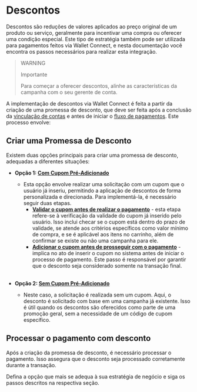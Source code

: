 # Descontos

Descontos são reduções de valores aplicados ao preço original de um produto ou serviço, geralmente para incentivar uma compra ou oferecer uma condição especial. Este tipo de estratégia também pode ser utilizada para pagamentos feitos via Wallet Connect, e nesta documentação você encontra os passos necessários para realizar esta integração.


> WARNING
>
> Importante
>
> Para começar a oferecer descontos, alinhe as características da campanha com o seu gerente de conta.

A implementação de descontos via Wallet Connect é feita a partir da criação de uma promessa de desconto, que deve ser feita após a conclusão da [vinculação de contas](/developers/pt/docs/wallet-connect/account-linking-flow/create-agreement) e antes de iniciar o [fluxo de pagamentos](/developers/pt/docs/wallet-connect/payment-flow). Este processo envolve:


## Criar uma Promessa de Desconto 

Existem duas opções principais para criar uma promessa de desconto, adequadas a diferentes situações:



* **Opção 1: [Com Cupom Pré-Adicionado](/developers/pt/docs/wallet-connect/discounts/create-discount-promise-preadd-coupon)**
    * Esta opção envolve realizar uma solicitação com um cupom que o usuário já inseriu, permitindo a aplicação de descontos de forma personalizada e direcionada. Para implementá-la, é necessário seguir duas etapas.
        * **[Validar o cupom antes de realizar o pagamento](/developers/pt/docs/wallet-connect/discounts/create-discount-promise-preadd-coupon#bookmark_validar_cupom_antes_da_realização_do_pagamento)** - esta etapa refere-se à verificação da validade do cupom já inserido pelo usuário. Isso inclui checar se o cupom está dentro do prazo de validade, se atende aos critérios específicos como valor mínimo de compra, e se é aplicável aos itens no carrinho, além de confirmar se existe ou não uma campanha para ele.
        * **[Adicionar o cupom antes de prosseguir com o pagamento](/developers/pt/docs/wallet-connect/discounts/create-discount-promise-preadd-coupon#bookmark_adicionar_cupom_antes_de_prosseguir_para_pagamento)** - implica no ato de inserir o cupom no sistema antes de iniciar o processo de pagamento. Este passo é responsável por garantir que o desconto seja considerado somente na transação final. <br><br>

* **Opção 2: [Sem Cupom Pré-Adicionado](/developers/pt/docs/wallet-connect/discounts/create-discount-promise-without-preadd-coupon)**
    * Neste caso, a solicitação é realizada sem um cupom. Aqui, o desconto é solicitado com base em uma campanha já existente. Isso é útil quando os descontos são oferecidos como parte de uma promoção geral, sem a necessidade de um código de cupom específico.


## Processar o pagamento com desconto 

Após a criação da promessa de desconto, é necessário processar o pagamento. Isso assegura que o desconto seja processado corretamente durante a transação.

Defina a opção que mais se adequa à sua estratégia de negócio e siga os passos descritos na respectiva seção.

